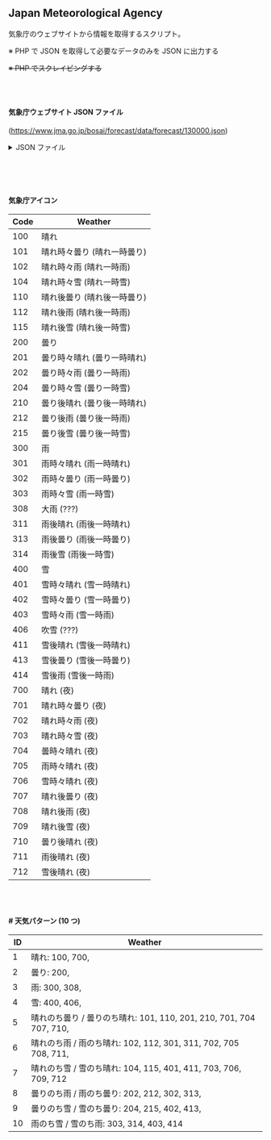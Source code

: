 ## Japan Meteorological Agency

気象庁のウェブサイトから情報を取得するスクリプト。<br>

※ PHP で JSON を取得して必要なデータのみを JSON に出力する<br>

<del>※ PHP でスクレイピングする</del>

<br><br>

#### 気象庁ウェブサイト JSON ファイル

(https://www.jma.go.jp/bosai/forecast/data/forecast/130000.json)

<details>
<summary>JSON ファイル</summary>
<div>

```json
[
  {
    "publishingOffice": "気象庁",
    "reportDatetime": "2021-03-02T11:00:00+09:00",
    "timeSeries": [
      {
        "timeDefines": [
          "2021-03-02T11:00:00+09:00",
          "2021-03-03T00:00:00+09:00",
          "2021-03-04T00:00:00+09:00"
        ],
        "areas": [
          {
            "area": {
              "name": "東京地方",
              "code": "130010"
            },
            "weatherCodes": ["313", "100", "101"],
            "weathers": [
              "雨　夜　くもり　所により　夕方　まで　雷　を伴う",
              "晴れ",
              "晴れ　時々　くもり"
            ],
            "winds": [
              "南の風　やや強く　後　北西の風　やや強く　２３区西部　では　南の風　強く",
              "北西の風　やや強く　後　東の風　２３区西部　では　はじめ　北西の風　強く",
              "北の風　後　南東の風"
            ],
            "waves": [
              "２メートル",
              "２メートル　後　０．５メートル",
              "０．５メートル"
            ]
          },
          {
            "area": {
              "name": "伊豆諸島北部",
              "code": "130020"
            },
            "weatherCodes": ["302", "101", "201"],
            "weathers": [
              "雨　時々　くもり　所により　夜のはじめ頃　まで　雷　を伴う",
              "晴れ　朝晩　くもり",
              "くもり　時々　晴れ"
            ],
            "winds": [
              "南の風　強く　後　北東の風　強く",
              "北東の風　強く　後　やや強く",
              "北東の風　やや強く　後　東の風"
            ],
            "waves": [
              "４メートル　うねり　を伴う",
              "４メートル　後　３メートル　うねり　を伴う　ただし　新島　では　４メートル　うねり　を伴う",
              "２．５メートル　うねり　を伴う　ただし　新島　では　３メートル　うねり　を伴う"
            ]
          },
          {
            "area": {
              "name": "伊豆諸島南部",
              "code": "130030"
            },
            "weatherCodes": ["302", "201", "200"],
            "weathers": [
              "雨　時々　くもり　所により　夜のはじめ頃　まで　雷　を伴う",
              "くもり　時々　晴れ",
              "くもり"
            ],
            "winds": [
              "南の風　強く　後　西の風　強く",
              "北東の風　強く　後　やや強く",
              "北東の風　やや強く　後　東の風　やや強く"
            ],
            "waves": [
              "４メートル　うねり　を伴う",
              "４メートル　うねり　を伴う",
              "４メートル　うねり　を伴う　ただし　三宅島　では　３メートル　うねり　を伴う"
            ]
          },
          {
            "area": {
              "name": "小笠原諸島",
              "code": "130040"
            },
            "weatherCodes": ["200", "200", "200"],
            "weathers": [
              "くもり　所により　昼過ぎ　まで　雨",
              "くもり",
              "くもり"
            ],
            "winds": [
              "東の風　後　南西の風",
              "南西の風　後　北東の風　やや強く",
              "北東の風　やや強く"
            ],
            "waves": [
              "４メートル　後　３メートル　うねり　を伴う",
              "３メートル　後　４メートル　うねり　を伴う",
              "４メートル　うねり　を伴う"
            ]
          }
        ]
      },
      {
        "timeDefines": [
          "2021-03-02T12:00:00+09:00",
          "2021-03-02T18:00:00+09:00",
          "2021-03-03T00:00:00+09:00",
          "2021-03-03T06:00:00+09:00",
          "2021-03-03T12:00:00+09:00",
          "2021-03-03T18:00:00+09:00"
        ],
        "areas": [
          {
            "area": {
              "name": "東京地方",
              "code": "130010"
            },
            "pops": ["70", "40", "10", "0", "0", "10"]
          },
          {
            "area": {
              "name": "伊豆諸島北部",
              "code": "130020"
            },
            "pops": ["90", "50", "10", "10", "10", "10"]
          },
          {
            "area": {
              "name": "伊豆諸島南部",
              "code": "130030"
            },
            "pops": ["90", "60", "20", "10", "10", "10"]
          },
          {
            "area": {
              "name": "小笠原諸島",
              "code": "130040"
            },
            "pops": ["30", "10", "20", "20", "10", "20"]
          }
        ]
      },
      {
        "timeDefines": [
          "2021-03-02T09:00:00+09:00",
          "2021-03-02T00:00:00+09:00",
          "2021-03-03T00:00:00+09:00",
          "2021-03-03T09:00:00+09:00"
        ],
        "areas": [
          {
            "area": {
              "name": "東京",
              "code": "44132"
            },
            "temps": ["19", "19", "4", "13"]
          },
          {
            "area": {
              "name": "大島",
              "code": "44172"
            },
            "temps": ["19", "19", "6", "12"]
          },
          {
            "area": {
              "name": "八丈島",
              "code": "44263"
            },
            "temps": ["21", "21", "9", "12"]
          },
          {
            "area": {
              "name": "父島",
              "code": "44301"
            },
            "temps": ["23", "23", "20", "21"]
          }
        ]
      }
    ]
  },
  {
    "publishingOffice": "気象庁",
    "reportDatetime": "2021-03-02T11:00:00+09:00",
    "timeSeries": [
      {
        "timeDefines": [
          "2021-03-03T00:00:00+09:00",
          "2021-03-04T00:00:00+09:00",
          "2021-03-05T00:00:00+09:00",
          "2021-03-06T00:00:00+09:00",
          "2021-03-07T00:00:00+09:00",
          "2021-03-08T00:00:00+09:00",
          "2021-03-09T00:00:00+09:00"
        ],
        "areas": [
          {
            "area": {
              "name": "東京地方",
              "code": "130010"
            },
            "weatherCodes": ["100", "101", "201", "202", "200", "201", "201"],
            "pops": ["", "20", "30", "50", "40", "30", "30"],
            "reliabilities": ["", "", "A", "C", "C", "A", "B"]
          },
          {
            "area": {
              "name": "伊豆諸島北部",
              "code": "130020"
            },
            "weatherCodes": ["101", "201", "200", "202", "202", "201", "200"],
            "pops": ["", "30", "40", "50", "60", "30", "30"],
            "reliabilities": ["", "", "B", "C", "B", "B", "C"]
          },
          {
            "area": {
              "name": "伊豆諸島南部",
              "code": "130030"
            },
            "weatherCodes": ["201", "200", "200", "202", "202", "200", "200"],
            "pops": ["", "40", "40", "50", "60", "40", "40"],
            "reliabilities": ["", "", "B", "C", "B", "C", "C"]
          },
          {
            "area": {
              "name": "小笠原諸島",
              "code": "130040"
            },
            "weatherCodes": ["200", "200", "101", "101", "101", "201", "201"],
            "pops": ["", "40", "20", "20", "20", "30", "10"],
            "reliabilities": ["", "", "A", "A", "A", "A", "A"]
          }
        ]
      },
      {
        "timeDefines": [
          "2021-03-03T00:00:00+09:00",
          "2021-03-04T00:00:00+09:00",
          "2021-03-05T00:00:00+09:00",
          "2021-03-06T00:00:00+09:00",
          "2021-03-07T00:00:00+09:00",
          "2021-03-08T00:00:00+09:00",
          "2021-03-09T00:00:00+09:00"
        ],
        "areas": [
          {
            "area": {
              "name": "東京",
              "code": "44132"
            },
            "tempsMin": ["", "3", "7", "8", "4", "3", "4"],
            "tempsMinUpper": ["", "5", "8", "9", "6", "6", "7"],
            "tempsMinLower": ["", "2", "5", "4", "0", "0", "2"],
            "tempsMax": ["", "14", "16", "19", "10", "12", "13"],
            "tempsMaxUpper": ["", "16", "18", "21", "14", "14", "15"],
            "tempsMaxLower": ["", "12", "14", "17", "8", "9", "10"]
          },
          {
            "area": {
              "name": "大島",
              "code": "44172"
            },
            "tempsMin": ["", "5", "8", "10", "7", "5", "6"],
            "tempsMinUpper": ["", "6", "10", "12", "8", "7", "7"],
            "tempsMinLower": ["", "3", "6", "7", "3", "3", "3"],
            "tempsMax": ["", "12", "16", "18", "12", "11", "13"],
            "tempsMaxUpper": ["", "15", "17", "20", "17", "15", "15"],
            "tempsMaxLower": ["", "11", "14", "17", "10", "10", "11"]
          },
          {
            "area": {
              "name": "八丈島",
              "code": "44263"
            },
            "tempsMin": ["", "8", "11", "12", "10", "10", "9"],
            "tempsMinUpper": ["", "10", "12", "14", "13", "11", "12"],
            "tempsMinLower": ["", "7", "9", "11", "8", "7", "8"],
            "tempsMax": ["", "15", "16", "19", "16", "13", "14"],
            "tempsMaxUpper": ["", "16", "18", "20", "18", "16", "17"],
            "tempsMaxLower": ["", "13", "15", "16", "13", "12", "13"]
          },
          {
            "area": {
              "name": "父島",
              "code": "44301"
            },
            "tempsMin": ["", "17", "18", "18", "18", "19", "18"],
            "tempsMinUpper": ["", "19", "19", "19", "20", "21", "21"],
            "tempsMinLower": ["", "16", "16", "16", "17", "18", "16"],
            "tempsMax": ["", "21", "22", "22", "23", "23", "21"],
            "tempsMaxUpper": ["", "22", "23", "23", "24", "24", "23"],
            "tempsMaxLower": ["", "19", "21", "21", "22", "21", "20"]
          }
        ]
      }
    ],
    "tempAverage": {
      "areas": [
        {
          "area": {
            "name": "東京",
            "code": "44132"
          },
          "min": "3.1",
          "max": "12.3"
        },
        {
          "area": {
            "name": "大島",
            "code": "44172"
          },
          "min": "5.1",
          "max": "12.6"
        },
        {
          "area": {
            "name": "八丈島",
            "code": "44263"
          },
          "min": "8.1",
          "max": "14.5"
        },
        {
          "area": {
            "name": "父島",
            "code": "44301"
          },
          "min": "15.9",
          "max": "20.8"
        }
      ]
    },
    "precipAverage": {
      "areas": [
        {
          "area": {
            "name": "東京",
            "code": "44132"
          },
          "min": "7.1",
          "max": "24.0"
        },
        {
          "area": {
            "name": "大島",
            "code": "44172"
          },
          "min": "22.3",
          "max": "54.7"
        },
        {
          "area": {
            "name": "八丈島",
            "code": "44263"
          },
          "min": "31.5",
          "max": "71.0"
        },
        {
          "area": {
            "name": "父島",
            "code": "44301"
          },
          "min": "4.3",
          "max": "15.8"
        }
      ]
    }
  }
]
```

</div>
</details>
<br>

<!--
#### 気象庁ウェブサイト HTML ソース

(https://www.jma.go.jp/jp/yoho/346.html)

```
<table class="forecast" id="forecasttablefont">
  <caption style="text-align:left;">4日17時福岡管区気象台発表の天気予報(今日4日から明後日6日まで)</caption>
  <tbody>
    <tr>
      <th colspan="2" class="th-area"><div style="float: left">福岡地方</div></th>
      <th class="th-rain">降水確率</th>
      <th class="th-temp">気温予報</th>
    </tr>
    <tr>
      <th class="weather">今夜4日<br><img src="img/700.png" align="middle" title="晴れ" alt="晴れ"><br></th>
      <td class="info">北の風　晴れ<br>波　１．５メートル　後　２メートル　うねり　を伴う</td>
      <td class="rain">
        <div class="font-size-clear">
          <table class="rain">
            <tbody>
              <tr>
                <td align="left">00-06</td>
                <td align="right">--%</td>
              </tr>
              <tr>
                <td align="left">06-12</td>
                <td align="right">--%</td>
              </tr>
              <tr>
                <td align="left">12-18</td>
                <td align="right">--%</td>
              </tr>
              <tr>
                <td align="left">18-24</td>
                <td align="right">0%</td>
              </tr>
            </tbody>
          </table>
        </div>
      </td>
      <td class="temp">
        <div class="font-size-clear">
          <table class="temp">
            <tbody>
              <tr>
                <th></th>
                <th nowrap="">朝の最低</th>
                <th nowrap="">日中の最高</th>
              </tr>
              <tr>
                <td class="city">福岡</td>
                <td class="min">1度</td>
                <td class="max">13度</td>
              </tr>
            </tbody>
          </table>
        </div>
      </td>
    </tr>
    <tr>
      <th class="weather">明日5日<br><img src="img/112.png" align="middle" title="晴れ後一時雨" alt="晴れ後一時雨"><br></th>
      <td class="info">南東の風　後　西の風　海上　では　南西の風　やや強く　晴れ　後　くもり　夜遅く　雨<br>波　２メートル　後　１．５メートル　うねり　を伴う</td>
      <td class="rain">
        <div class="font-size-clear">
          <table class="rain">
            <tbody>
              <tr>
                <td align="left" nowrap="">00-06</td>
                <td align="right">0%</td>
              </tr>
              <tr>
                <td align="left" nowrap="">06-12</td>
                <td align="right">0%</td>
              </tr>
              <tr>
                <td align="left" nowrap="">12-18</td>
                <td align="right">10%</td>
              </tr>
              <tr>
                <td align="left" nowrap="">18-24</td>
                <td align="right">50%</td>
              </tr>
            </tbody>
          </table>
        </div>
      </td>
      <td class="temp">
        <div class="font-size-clear">
          <table class="temp">
            <tbody>
              <tr>
                <th></th>
                <th nowrap="">朝の最低</th>
                <th nowrap="">日中の最高</th>
              </tr>
              <tr>
                <td class="city">福岡</td>
                <td class="min">1度</td>
                <td class="max">13度</td>
              </tr>
            </tbody>
          </table>
        </div>
      </td>
    </tr>
```
-->

<br><br>

#### 気象庁アイコン

| Code | Weather                     |
| ---- | --------------------------- |
| 100  | 晴れ                        |
| 101  | 晴れ時々曇り (晴れ一時曇り) |
| 102  | 晴れ時々雨 (晴れ一時雨)     |
| 104  | 晴れ時々雪 (晴れ一時雪)     |
| 110  | 晴れ後曇り (晴れ後一時曇り) |
| 112  | 晴れ後雨 (晴れ後一時雨)     |
| 115  | 晴れ後雪 (晴れ後一時雪)     |
| 200  | 曇り                        |
| 201  | 曇り時々晴れ (曇り一時晴れ) |
| 202  | 曇り時々雨 (曇り一時雨)     |
| 204  | 曇り時々雪 (曇り一時雪)     |
| 210  | 曇り後晴れ (曇り後一時晴れ) |
| 212  | 曇り後雨 (曇り後一時雨)     |
| 215  | 曇り後雪 (曇り後一時雪)     |
| 300  | 雨                          |
| 301  | 雨時々晴れ (雨一時晴れ)     |
| 302  | 雨時々曇り (雨一時曇り)     |
| 303  | 雨時々雪 (雨一時雪)         |
| 308  | 大雨 (???)                  |
| 311  | 雨後晴れ (雨後一時晴れ)     |
| 313  | 雨後曇り (雨後一時曇り)     |
| 314  | 雨後雪 (雨後一時雪)         |
| 400  | 雪                          |
| 401  | 雪時々晴れ (雪一時晴れ)     |
| 402  | 雪時々曇り (雪一時曇り)     |
| 403  | 雪時々雨 (雪一時雨)         |
| 406  | 吹雪 (???)                  |
| 411  | 雪後晴れ (雪後一時晴れ)     |
| 413  | 雪後曇り (雪後一時曇り)     |
| 414  | 雪後雨 (雪後一時雨)         |
| 700  | 晴れ (夜)                   |
| 701  | 晴れ時々曇り (夜)           |
| 702  | 晴れ時々雨 (夜)             |
| 703  | 晴れ時々雪 (夜)             |
| 704  | 曇時々晴れ (夜)             |
| 705  | 雨時々晴れ (夜)             |
| 706  | 雪時々晴れ (夜)             |
| 707  | 晴れ後曇り (夜)             |
| 708  | 晴れ後雨 (夜)               |
| 709  | 晴れ後雪 (夜)               |
| 710  | 曇り後晴れ (夜)             |
| 711  | 雨後晴れ (夜)               |
| 712  | 雪後晴れ (夜)               |

<br><br>

#### # 天気パターン (10 つ)

| ID  | Weather                                                             |
| --- | ------------------------------------------------------------------- |
| 1   | 晴れ: 100, 700,                                                     |
| 2   | 曇り: 200,                                                          |
| 3   | 雨: 300, 308,                                                       |
| 4   | 雪: 400, 406,                                                       |
| 5   | 晴れのち曇り / 曇りのち晴れ: 101, 110, 201, 210, 701, 704 707, 710, |
| 6   | 晴れのち雨 / 雨のち晴れ: 102, 112, 301, 311, 702, 705 708, 711,     |
| 7   | 晴れのち雪 / 雪のち晴れ: 104, 115, 401, 411, 703, 706, 709, 712     |
| 8   | 曇りのち雨 / 雨のち曇り: 202, 212, 302, 313,                        |
| 9   | 曇りのち雪 / 雪のち曇り: 204, 215, 402, 413,                        |
| 10  | 雨のち雪 / 雪のち雨: 303, 314, 403, 414                             |
